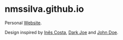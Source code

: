 # nmssilva.github.io

Personal [Website](https://nmssilva.github.io/).

Design inspired by [Inês Costa](https://www.behance.net/inescosta1684e), [Dark Joe](https://themewagon.com/themes/dark-joe-responsive-one-page-personal-website-template/) and [John Doe](https://themewagon.com/themes/johndoe-free-one-page-portfolio-website-template/).
